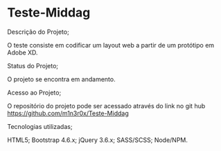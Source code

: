 # Teste-Middag

Descrição do Projeto; 

  O teste consiste em codificar um layout web a partir de um protótipo em Adobe XD. 

Status do Projeto;
  
  O projeto se encontra em andamento.

Acesso ao Projeto;

   O repositório do projeto pode ser acessado através do link no git hub https://github.com/m1n3r0x/Teste-Middag
  
Tecnologias utilizadas;

HTML5;
Bootstrap 4.6.x;
jQuery 3.6.x;
SASS/SCSS;
Node/NPM.
